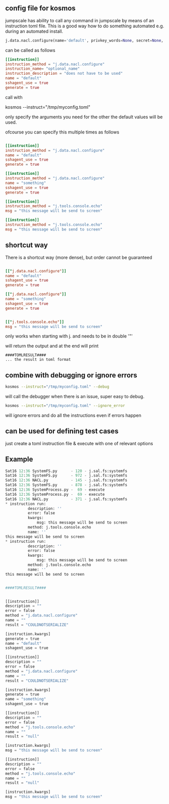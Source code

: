 
## config file for kosmos

jumpscale has ability to call any command in jumpscale by means of an instruction toml file.
This is a good way how to do something automated e.g. during an automated install.

```python
j.data.nacl.configure(name='default', privkey_words=None, secret=None, sshagent_use=None, interactive=False, generate=False)
```

can be called as follows

```toml
[[instruction]]
instruction_method = "j.data.nacl.configure"
instruction_name= "optional_name"
instruction_description = "does not have to be used"
name = "default"
sshagent_use = true
generate = true
```

call with

kosmos --instruct="/tmp/myconfig.toml"

only specify the arguments you need for the other the default values will be used.


ofcourse you can specify this multiple times as follows

```toml

[[instruction]]
instruction_method = "j.data.nacl.configure"
name = "default"
sshagent_use = true
generate = true

[[instruction]]
instruction_method = "j.data.nacl.configure"
name = "something"
sshagent_use = true
generate = true

[[instruction]]
instruction_method = "j.tools.console.echo"
msg = "this message will be send to screen"

[[instruction]]
instruction_method = "j.tools.console.echo"
msg = "this message will be send to screen"

```

## shortcut way

There is a shortcut way (more dense), but order cannot be guaranteed

```toml

[["j.data.nacl.configure"]]
name = "default"
sshagent_use = true
generate = true

[["j.data.nacl.configure"]]
name = "something"
sshagent_use = true
generate = true


[["j.tools.console.echo"]]
msg = "this message will be send to screen"

```

only works when starting with j. and needs to be in double '"'

will return the output and at the end will print 

```
####TOMLRESULT####
... the result in toml format
```


## combine with debugging or ignore errors

```bash
kosmos --instruct="/tmp/myconfig.toml" --debug
```

will call the debugger when there is an issue, super easy to debug.

```bash
kosmos --instruct="/tmp/myconfig.toml" --ignore_error
```

will ignore errors and do all the instructions even if errors happen

## can be used for defining test cases

just create a toml instruction file & execute with one of relevant options

## Example

```python
Sat16 12:36 SystemFS.py      - 120 - j.sal.fs:systemfs                  : path /sandbox/cfg/nacl/something is not a link
Sat16 12:36 SystemFS.py      - 972 - j.sal.fs:systemfs                  : path /sandbox/cfg/nacl/something is not a link
Sat16 12:36 NACL.py          - 145 - j.sal.fs:systemfs                  : Directory trying to create: [/sandbox/cfg/nacl/something] already exists
Sat16 12:36 SystemFS.py      - 878 - j.sal.fs:systemfs                  : path b'/sandbox/var/logs/myprocess_something.log' does not exist
Sat16 12:36 SystemProcess.py -  69 - execute                            : execute:ssh-add -L
Sat16 12:36 SystemProcess.py -  69 - execute                            : execute:ssh-add -L
Sat16 12:36 NACL.py          - 371 - j.sal.fs:systemfs                  : Read file: /sandbox/cfg/nacl/something/key.priv
* instruction run:
          description: ''
          error: false
          kwargs:
              msg: this message will be send to screen
          method: j.tools.console.echo
          name: ''
this message will be send to screen
* instruction run:
          description: ''
          error: false
          kwargs:
              msg: this message will be send to screen
          method: j.tools.console.echo
          name: ''
this message will be send to screen


####TOMLRESULT####


[[instruction]]
description = ""
error = false
method = "j.data.nacl.configure"
name = ""
result = "COULDNOTSERIALIZE"

[instruction.kwargs]
generate = true
name = "default"
sshagent_use = true

[[instruction]]
description = ""
error = false
method = "j.data.nacl.configure"
name = ""
result = "COULDNOTSERIALIZE"

[instruction.kwargs]
generate = true
name = "something"
sshagent_use = true

[[instruction]]
description = ""
error = false
method = "j.tools.console.echo"
name = ""
result = "null"

[instruction.kwargs]
msg = "this message will be send to screen"

[[instruction]]
description = ""
error = false
method = "j.tools.console.echo"
name = ""
result = "null"

[instruction.kwargs]
msg = "this message will be send to screen"

```


